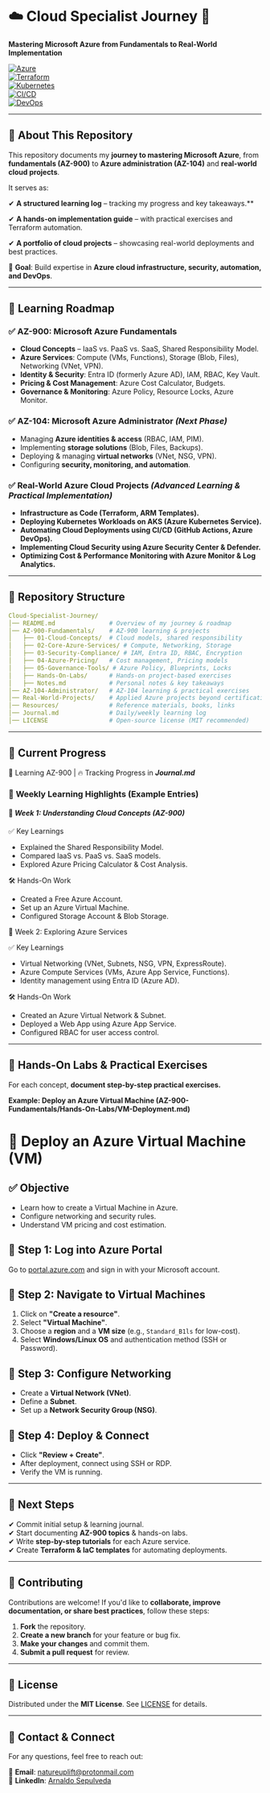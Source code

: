 # ☁️ **Cloud Specialist Journey** 🚀

**Mastering Microsoft Azure from Fundamentals to Real-World Implementation**  

[![Azure](https://img.shields.io/badge/Azure-0078D4?style=flat-square&logo=microsoftazure&logoColor=white)](https://azure.microsoft.com/)  
[![Terraform](https://img.shields.io/badge/Terraform-7B42BC?style=flat-square&logo=terraform&logoColor=white)](https://www.terraform.io/)  
[![Kubernetes](https://img.shields.io/badge/Kubernetes-326CE5?style=flat-square&logo=kubernetes&logoColor=white)](https://kubernetes.io/)  
[![CI/CD](https://img.shields.io/badge/GitHub%20Actions-2088FF?style=flat-square&logo=githubactions&logoColor=white)](https://github.com/features/actions)  
[![DevOps](https://img.shields.io/badge/DevOps-%23FCA121.svg?style=flat-square&logo=dev.to&logoColor=white)](https://azure.microsoft.com/en-us/solutions/devops/)  

---

## 📌 **About This Repository**

This repository documents my **journey to mastering Microsoft Azure**, from **fundamentals (AZ-900)** to **Azure administration (AZ-104)** and **real-world cloud projects**.  

It serves as:

✔ **A structured learning log** – tracking my progress and key takeaways.**

✔ **A hands-on implementation guide** – with practical exercises and Terraform automation.

✔ **A portfolio of cloud projects** – showcasing real-world deployments and best practices.

🚀 **Goal**: Build expertise in **Azure cloud infrastructure, security, automation, and DevOps**.

---

## 📖 **Learning Roadmap**

### ✅ **AZ-900: Microsoft Azure Fundamentals**

- **Cloud Concepts** – IaaS vs. PaaS vs. SaaS, Shared Responsibility Model.
- **Azure Services**: Compute (VMs, Functions), Storage (Blob, Files), Networking (VNet, VPN).  
- **Identity & Security**: Entra ID (formerly Azure AD), IAM, RBAC, Key Vault.  
- **Pricing & Cost Management**: Azure Cost Calculator, Budgets.  
- **Governance & Monitoring**: Azure Policy, Resource Locks, Azure Monitor.  

### ✅ **AZ-104: Microsoft Azure Administrator** *(Next Phase)*

- Managing **Azure identities & access** (RBAC, IAM, PIM).  
- Implementing **storage solutions** (Blob, Files, Backups).  
- Deploying & managing **virtual networks** (VNet, NSG, VPN).  
- Configuring **security, monitoring, and automation**.  

### ✅ **Real-World Azure Cloud Projects** *(Advanced Learning & Practical Implementation)*

- **Infrastructure as Code (Terraform, ARM Templates).**  
- **Deploying Kubernetes Workloads on AKS (Azure Kubernetes Service).**  
- **Automating Cloud Deployments using CI/CD (GitHub Actions, Azure DevOps).**  
- **Implementing Cloud Security using Azure Security Center & Defender.**  
- **Optimizing Cost & Performance Monitoring with Azure Monitor & Log Analytics.**  

---

## 📂 **Repository Structure**

```yaml
Cloud-Specialist-Journey/
│── README.md               # Overview of my journey & roadmap  
│── AZ-900-Fundamentals/    # AZ-900 learning & projects  
│   ├── 01-Cloud-Concepts/  # Cloud models, shared responsibility  
│   ├── 02-Core-Azure-Services/ # Compute, Networking, Storage  
│   ├── 03-Security-Compliance/ # IAM, Entra ID, RBAC, Encryption  
│   ├── 04-Azure-Pricing/   # Cost management, Pricing models  
│   ├── 05-Governance-Tools/ # Azure Policy, Blueprints, Locks  
│   ├── Hands-On-Labs/      # Hands-on project-based exercises  
│   ├── Notes.md            # Personal notes & key takeaways  
│── AZ-104-Administrator/   # AZ-104 learning & practical exercises  
│── Real-World-Projects/    # Applied Azure projects beyond certification  
│── Resources/              # Reference materials, books, links  
│── Journal.md              # Daily/weekly learning log  
│── LICENSE                 # Open-source license (MIT recommended)  
```

---

## 🚀 **Current Progress**

📅 Learning AZ-900 | 🔥 Tracking Progress in ***Journal.md***

### 📖 **Weekly Learning Highlights (Example Entries)**

#### 📅 ***Week 1: Understanding Cloud Concepts (AZ-900)***

✅ Key Learnings

- Explained the Shared Responsibility Model.
- Compared IaaS vs. PaaS vs. SaaS models.
- Explored Azure Pricing Calculator & Cost Analysis.

🛠️ Hands-On Work

- Created a Free Azure Account.
- Set up an Azure Virtual Machine.
- Configured Storage Account & Blob Storage.

📅 Week 2: Exploring Azure Services

✅ Key Learnings

- Virtual Networking (VNet, Subnets, NSG, VPN, ExpressRoute).
- Azure Compute Services (VMs, Azure App Service, Functions).
- Identity management using Entra ID (Azure AD).

🛠️ Hands-On Work

- Created an Azure Virtual Network & Subnet.
- Deployed a Web App using Azure App Service.
- Configured RBAC for user access control.

---

## 🔬 **Hands-On Labs & Practical Exercises**
For each concept, **document step-by-step practical exercises.**

**Example: Deploy an Azure Virtual Machine (AZ-900-Fundamentals/Hands-On-Labs/VM-Deployment.md)**

# 🚀 Deploy an Azure Virtual Machine (VM)

## ✅ Objective

- Learn how to create a Virtual Machine in Azure.
- Configure networking and security rules.
- Understand VM pricing and cost estimation.

## 🔹 **Step 1: Log into Azure Portal**

Go to [portal.azure.com](https://portal.azure.com) and sign in with your Microsoft account.

## 🔹 **Step 2: Navigate to Virtual Machines**

1. Click on **"Create a resource"**.
2. Select **"Virtual Machine"**.
3. Choose a **region** and a **VM size** (e.g., `Standard_B1ls` for low-cost).
4. Select **Windows/Linux OS** and authentication method (SSH or Password).

## 🔹 **Step 3: Configure Networking**

- Create a **Virtual Network (VNet)**.
- Define a **Subnet**.
- Set up a **Network Security Group (NSG)**.

## 🔹 **Step 4: Deploy & Connect**

- Click **"Review + Create"**.
- After deployment, connect using SSH or RDP.
- Verify the VM is running.

---

## 📌 **Next Steps**

✔ Commit initial setup & learning journal.  
✔ Start documenting **AZ-900 topics** & hands-on labs.  
✔ Write **step-by-step tutorials** for each Azure service.  
✔ Create **Terraform & IaC templates** for automating deployments.  

---

## 🤝 Contributing  
Contributions are welcome! If you'd like to **collaborate, improve documentation, or share best practices**, follow these steps:  

1. **Fork** the repository.  
2. **Create a new branch** for your feature or bug fix.  
3. **Make your changes** and commit them.  
4. **Submit a pull request** for review.  

---

## 📜 License  
Distributed under the **MIT License**. See [LICENSE](LICENSE) for details.  

---

## 📧 Contact & Connect  
For any questions, feel free to reach out:  

📩 **Email**: [natureuplift@protonmail.com](mailto:natureuplift@protonmail.com)  
🔗 **LinkedIn**: [Arnaldo Sepulveda](https://www.linkedin.com/in/arnaldo-sepulveda)  